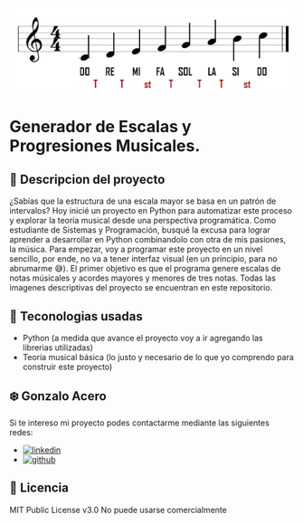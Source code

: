 ![Imagen del Proyecto](https://github.com/Gonzalo-Acero/Generador-Escalas-Progresiones/blob/main/docs/images/diagram-scale.png)
# Generador de Escalas y Progresiones Musicales.

##  🎵 Descripcion del proyecto
¿Sabías que la estructura de una escala mayor se basa en un patrón de intervalos? Hoy inicié un proyecto en Python para automatizar este proceso y explorar la teoría musical desde una perspectiva programática.
Como estudiante de Sistemas y Programación, busqué la excusa para lograr aprender a desarrollar en Python combinandolo con otra de mis pasiones, la música.
Para empezar, voy a programar este proyecto en un nivel sencillo, por ende, no va a tener interfaz visual (en un principio, para no abrumarme 😅). El primer objetivo es que el programa genere escalas de notas músicales y acordes mayores y menores de tres notas.
Todas las imagenes descriptivas del proyecto se encuentran en este repositorio.

## 🔧 Teconologias usadas

* Python (a medida que avance el proyecto voy a ir agregando las librerias utilizadas)
* Teoría musical básica (lo justo y necesario de lo que yo comprendo para construir este proyecto)

## ❄️ Gonzalo Acero
Si te intereso mi proyecto podes contactarme mediante las siguientes redes:

*  [![linkedin](https://img.shields.io/static/v1?label=&message=linkedin&color=0e76a8&logo=linkedin&logoColor=white&style=for-the-badge)](https://www.linkedin.com/in/gonzalo-acero)
*  [![github](https://img.shields.io/static/v1?label=&message=github&color=171515&logo=github&logoColor=white&style=for-the-badge)](https://github.com/Gonzalo-Acero)

 

## 📄 Licencia 

MIT Public License v3.0
No puede usarse comercialmente
